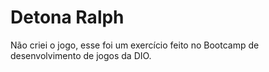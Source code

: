# Detona Ralph
 Não criei o jogo, esse foi um exercício feito no Bootcamp de desenvolvimento de jogos da DIO.
